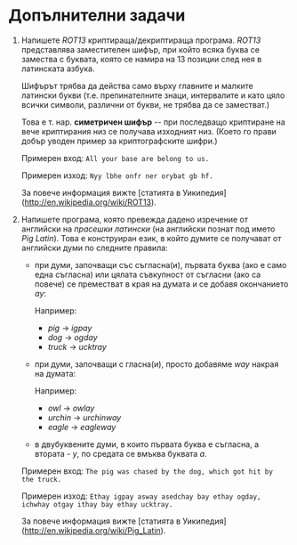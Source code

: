 Допълнителни задачи
===================

1. Напишете *ROT13* криптираща/декриптираща програма.
   *ROT13* представлява заместителен шифър, при който всяка буква се замества
   с буквата, която се намира на 13 позиции след нея в латинската азбука.
   
   Шифърът трябва да действа само върху главните и малките латински букви (т.е.
   препинателните знаци, интервалите и като цяло всички символи, различни от
   букви, не трябва да се заместват.)

   Това е т. нар. **симетричен шифър** -- при последващо криптиране на вече
   криптирания низ се получава изходният низ.
   (Което го прави добър уводен пример за криптографските шифри.)
   
   Примерен вход: `All your base are belong to us.`

   Примерен изход: `Nyy lbhe onfr ner orybat gb hf.`

   За повече информация вижте [статията в Уикипедия]
   (http://en.wikipedia.org/wiki/ROT13).



2. Напишете програма, която превежда дадено изречение от английски на
   *прасешки латински* (на английски познат под името *Pig Latin*). Това е
   конструиран език, в който думите се получават от английски думи по следните
   правила:


   * при думи, започващи със съгласна(и), първата буква
     (ако е само една съгласна)
     или цялата съвкупност от съгласни (ако са повече) се преместват в края на
     думата и се добавя окончанието *ay*:

     Например:

     - *pig*   -> *igpay*
     - *dog*   -> *ogday*
     - *truck* -> *ucktray*


   * при думи, започващи с гласна(и), просто добавяме *way* накрая на думата:

     Например:
     
     - *owl*    -> *owlay*
     - *urchin* -> *urchinway*
     - *eagle*  -> *eagleway*


   * в двубуквените думи, в които първата буква е съгласна, а втората - *y*,
     по средата се вмъква буквата *a*.

   Примерен вход: `The pig was chased by the dog, which got hit by the truck.`

   Примерен изход: `Ethay igpay asway asedchay bay ethay ogday, ichwhay otgay
   ithay bay ethay ucktray.`

   За повече информация вижте [статията в Уикипедия]
   (http://en.wikipedia.org/wiki/Pig_Latin).
